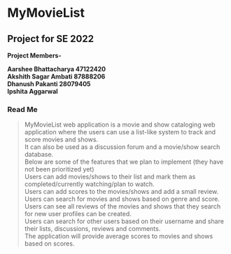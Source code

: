 # MyMovieList <br />

## Project for SE 2022 <br />

**Project Members-** <br />

**Aarshee Bhattacharya 47122420** <br />
**Akshith Sagar Ambati 87888206** <br />
**Dhanush Pakanti 28079405** <br />
**Ipshita Aggarwal** <br />

### Read Me <br />

>MyMovieList web application is a movie and show cataloging web application where the users can use a list-like system to track and score movies and shows.<br />
>It can also be used as a discussion forum and a movie/show search database. <br />
>Below are some of the features that we plan to implement (they have not been prioritized yet)<br />
>Users can add movies/shows to their list and mark them as completed/currently watching/plan to watch.<br />
>Users can add scores to the movies/shows and add a small review.<br />
>Users can search for movies and shows based on genre and score.<br />
>Users can see all reviews of the movies and shows that they search for new user profiles can be created.<br />
>Users can search for other users based on their username and share their lists, discussions, reviews and comments.<br />
>The application will provide average scores to movies and shows based on scores.<br />

